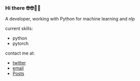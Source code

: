 ### Hi there 🤓🤓🥝🍇
A developer, working with Python for machine learning and nlp

current skills:
+ python
+ pytorch

contact me at:
+ [twitter](https://twitter.com/fecat233)
+ [email](goleer.zhangli@outlook.com)
+ [Posts](https://fecat233.github.io)


